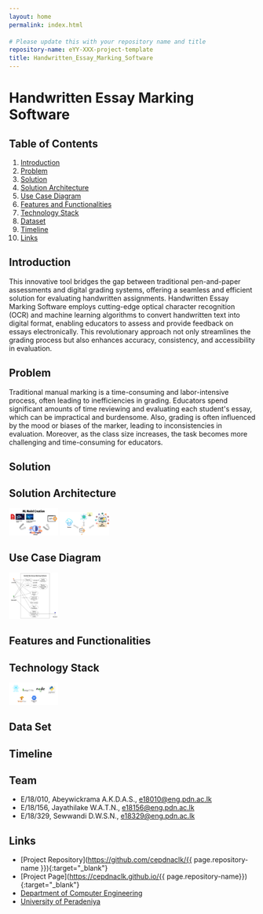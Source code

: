 ```yaml
---
layout: home
permalink: index.html

# Please update this with your repository name and title
repository-name: eYY-XXX-project-template
title: Handwritten_Essay_Marking_Software
---
```


[comment]: # "This is the standard layout for the project, but you can clean this and use your own template"

# Handwritten Essay Marking Software

## Table of Contents
1. [Introduction](#introduction)
2. [Problem](#problem)
3. [Solution](#solution)
4. [Solution Architecture](#solution_architecture)
5. [Use Case Diagram](#use_case_diagram)
6. [Features and Functionalities](#features)
7. [Technology Stack](#technology_stack)
8. [Dataset](#dataset)
9. [Timeline](#timeline)
10. [Links](#links)

   
## Introduction

This innovative tool bridges the gap between traditional pen-and-paper assessments and digital grading systems, offering a seamless and efficient solution for 
evaluating handwritten assignments. Handwritten Essay Marking Software employs cutting-edge optical character recognition (OCR) and machine learning algorithms to
convert handwritten text into digital format, enabling educators to assess and provide feedback on essays electronically. This revolutionary approach not only 
streamlines the grading process but also enhances accuracy, consistency, and accessibility in evaluation.

## Problem

Traditional manual marking is a time-consuming and labor-intensive process, often leading to inefficiencies in grading. Educators spend significant amounts of time
reviewing and evaluating each student's essay, which can be impractical and burdensome. Also, grading is often influenced by the mood or biases of the marker, 
leading to inconsistencies in evaluation. Moreover, as the class size increases, the task becomes more challenging and time-consuming for educators.

## Solution



## Solution Architecture

<img src="images/1.png" alt="Alt Text" width="100">
<img src="images/2.png" alt="Alt Text" width="100">

## Use Case Diagram

<img src="images/3.png" alt="Alt Text" width="100">


## Features and Functionalities


## Technology Stack

<img src="images/4.png" alt="Alt Text" width="100">

## Data Set


## Timeline



## Team
-  E/18/010, Abeywickrama A.K.D.A.S., [e18010@eng.pdn.ac.lk](mailto:e18010@eng.pdn.ac.lk)
-  E/18/156, Jayathilake W.A.T.N., [e18156@eng.pdn.ac.lk](mailto:e18156@eng.pdn.ac.lk)
-  E/18/329, Sewwandi D.W.S.N., [e18329@eng.pdn.ac.lk](mailto:e18329@eng.pdn.ac.lk)


## Links

- [Project Repository](https://github.com/cepdnaclk/{{ page.repository-name }}){:target="_blank"}
- [Project Page](https://cepdnaclk.github.io/{{ page.repository-name}}){:target="_blank"}
- [Department of Computer Engineering](http://www.ce.pdn.ac.lk/)
- [University of Peradeniya](https://eng.pdn.ac.lk/)


[//]: # (Please refer this to learn more about Markdown syntax)
[//]: # (https://github.com/adam-p/markdown-here/wiki/Markdown-Cheatsheet)
